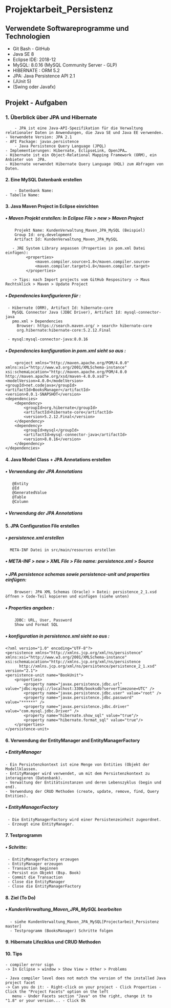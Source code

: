# Projektarbeit_Persistenz

## Verwendete Softwareprogramme und Technologien 
  - Git Bash - GitHub
  - Java SE 8
  - Eclipse IDE: 2018-12
  - MySQL: 8.0.16 (MySQL Community Server - GLP)
  - HIBERNATE : ORM 5.2
  - JPA: Java Persistence API 2.1
  - (JUnit 5)
  - (Swing oder Javafx)
  
## Projekt - Aufgaben
### 1.	Überblick über JPA und Hibernate
        - JPA ist eine Java-API-Spezifikation für die Verwaltung relationaler Daten in Anwendungen, die Java SE und Java EE verwenden.
	- Verwendete Version: JPA 2.1
	- API Package: javax.persistence
        - Java Persistence Query Language (JPQL)
	- Implementierungen: Hibernate, EclipseLink, OpenJPA…
	- Hibernate ist ein Object-Relational Mapping Framework (ORM), ein Anbieter von  JPA.
	- Hibernate verwendet Hibernate Query Language (HQL) zum Abfragen von Daten.

#### 2.	Eine MySQL Datenbank erstellen
        - Datenbank Name:
	- Tabelle Name:

#### 3. Java Maven Project in Eclipse einrichten 
##### •	Maven Projekt erstellen: In Eclipse File > new > Maven Project
	    Projekt Name: KundenVerwaltung_Maven_JPA_MySQL (Beispiel)
	    Group Id: org.development
	    Artifact Id: KundenVerwaltung_Maven_JPA_MySQL
	    
	   - JRE System Library anpassen (Properties in pom.xml Datei einfügen):
	         <properties>
		         <maven.compiler.source>1.8</maven.compiler.source>
		         <maven.compiler.target>1.8</maven.compiler.target>
	         </properties>
	         
       -> Tips: nach Import projects vom GitHub Respository -> Maus Rechtsklick > Maven > Update Project
##### •	Dependencies konfigurieren für :
	 - Hibernate (ORM), Artifact Id: hibernate-core
	   MySQL Connector Java (JDBC Driver), Artifact Id: mysql-connector-java
	   pmo.xml > Dependencies
         Browser: https://search.maven.org/ > search> hibernate-core
         org.hibernate:hibernate-core:5.2.12.Final
         
     - mysql:mysql-connector-java:8.0.16
     
##### •	Dependencies konfiguration in pom.xml sieht so aus :
        <project xmlns="http://maven.apache.org/POM/4.0.0"
	xmlns:xsi="http://www.w3.org/2001/XMLSchema-instance"
	xsi:schemaLocation="http://maven.apache.org/POM/4.0.0 http://maven.apache.org/xsd/maven-4.0.0.xsd">
	<modelVersion>4.0.0</modelVersion>
	<groupId>net.codejava</groupId>
	<artifactId>BooksManager</artifactId>
	<version>0.0.1-SNAPSHOT</version>
	<dependencies>
		<dependency>
			<groupId>org.hibernate</groupId>
			<artifactId>hibernate-core</artifactId>
			<version>5.2.12.Final</version>
		</dependency>
		<dependency>
			<groupId>mysql</groupId>
			<artifactId>mysql-connector-java</artifactId>
			<version>8.0.16</version>
		</dependency>
	</dependencies>
</project>

#### 4. Java Model Class +  JPA Annotations erstellen
##### •	Verwendung der JPA Annotations
	   @Entity
	   @Id
	   @GeneratedValue
	   @Table
	   @Column
##### •	Verwendung der JPA Annotations

#### 5.	JPA Configuration File erstellen
##### •	persistence.xml erstellen
      META-INF Datei in src/main/resources erstellen
##### •	META-INF > new > XML File > File name: persistence.xml > Source
##### • JPA persistence schemas sowie persistence-unit und properties einfügen:
        Browser: JPA XML Schemas (Oracle) > Datei: persistence_2_1.xsd öffnen > Code-Teil kopieren und einfügen (siehe unten)  
##### • Properties angeben :  
        JDBC: URL, User, Password
        Show und Format SQL  
##### • konfiguration in persistence.xml sieht so aus :    
 
    <?xml version="1.0" encoding="UTF-8"?>
    <persistence xmlns="http://xmlns.jcp.org/xml/ns/persistence"
	xmlns:xsi="http://www.w3.org/2001/XMLSchema-instance"
	xsi:schemaLocation="http://xmlns.jcp.org/xml/ns/persistence
          http://xmlns.jcp.org/xml/ns/persistence/persistence_2_1.xsd"
	version="2.1">
	<persistence-unit name="BookUnit">
		<properties>
			<property name="javax.persistence.jdbc.url" value="jdbc:mysql://localhost:3306/booksdb?serverTimezone=UTC" />
			<property name="javax.persistence.jdbc.user" value="root" />
			<property name="javax.persistence.jdbc.password" value="******" />
			<property name="javax.persistence.jdbc.driver" value="com.mysql.jdbc.Driver" />
            <property name="hibernate.show_sql" value="true"/>
            <property name="hibernate.format_sql" value="true"/>
		</properties>
	</persistence-unit>
</persistence>

#### 6. Verwendung der EntityManager and EntityManagerFactory
##### • EntityManager
    - Ein Persistenzkontext ist eine Menge von Entities (Objekt der Modellklassen.
    - EntityManager wird verwendet, um mit dem Persistenzkontext zu interagieren (Datenbank).
    - Verwaltung der Entitätsinstanzen und deren Lebenszyklus (begin und end).
    - Verwendung der CRUD Methoden (create, update, remove, find, Query Entities). 
    
##### • EntityManagerFactory
     - Die EntityManagerFactory wird einer Persistenzeinheit zugeordnet.
     - Erzeugt eine EntityManager.

#### 7. Testprogramm

##### • Schritte:
     - EntityManagerFactory erzeugen
     - EntityManager erzeugen 
     - Transaction beginnen 
     - Persist ein Objekt (Bsp. Book)
     - Commit die Transaction
     - Close die EntityManager
     - Close die EntityManagerFactory

#### 8. Ziel (To Do)
##### • KundenVerwaltung_Maven_JPA_MySQL bearbeiten
      - siehe KundenVerwaltung_Maven_JPA_MySQL[Projectarbeit_Persistenz master]
      - Testprogramm (BooksManager) Schritte folgen 
#### 9. Hibernate Lifeziklus und CRUD Methoden   
      
#### 10. Tips
    - compiler error sign
    -> In Eclipse > window > Show View > Other > Problems

    - Java compiler level does not match the version of the installed Java project facet
    -> Can you do it: - Right-click on your project - Click Properties - Click the "Project Facets" option on the left
       menu - Under Facets section "Java" on the right, change it to  "1.8" or your version... - Click Ok
                   





